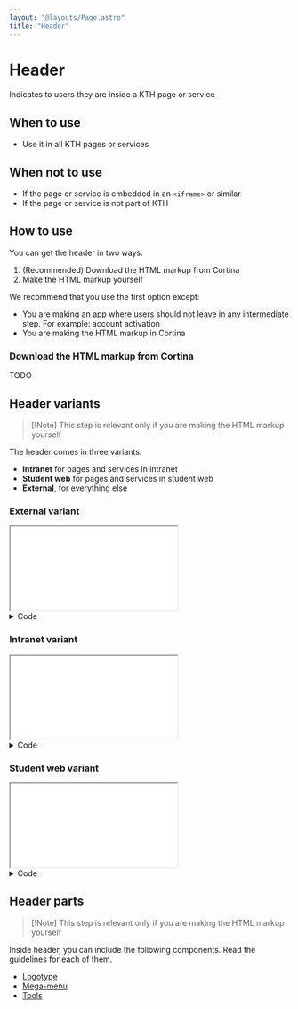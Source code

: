 ```yaml
---
layout: "@layouts/Page.astro"
title: "Header"
---
```


# Header

<p class="lead">Indicates to users they are inside a KTH page or service</p>

## When to use

- Use it in all KTH pages or services

## When not to use

- If the page or service is embedded in an `<iframe>` or similar
- If the page or service is not part of KTH

## How to use

You can get the header in two ways:

1. (Recommended) Download the HTML markup from Cortina
2. Make the HTML markup yourself

We recommend that you use the first option except:

- You are making an app where users should not leave in any intermediate step. For example: account activation
- You are making the HTML markup in Cortina

### Download the HTML markup from Cortina

TODO

## Header variants

> [!Note] This step is relevant only if you are making the HTML markup yourself

The header comes in three variants:

- **Intranet** for pages and services in intranet
- **Student web** for pages and services in student web
- **External**, for everything else

### External variant

<iframe src="/style/en/examples/header/external" title="Example header for external web"></iframe>

<details class="kth-details">
<summary>Code</summary>
<div class="kth-details__content">

```html
<header class="kth-header external"></header>
```

```scss
@use "@kth/style/scss/components/main-header.scss";
```

</div>
</details>

### Intranet variant

<iframe src="/style/en/examples/header/intranet" title="Example header for intranet"></iframe>

<details class="kth-details">
<summary>Code</summary>
<div class="kth-details__content">

```html
<header class="kth-header intranet"></header>
```

```scss
@use "@kth/style/scss/components/main-header.scss";
```

</div>
</details>

### Student web variant

<iframe src="/style/en/examples/header/student-web" title="Example header for student web"></iframe>

<details class="kth-details">
<summary>Code</summary>
<div class="kth-details__content">

```html
<header class="kth-header student-web"></header>
```

```scss
@use "@kth/style/scss/components/main-header.scss";
```

</div>
</details>

## Header parts

> [!Note] This step is relevant only if you are making the HTML markup yourself

Inside header, you can include the following components. Read the guidelines for each of them.

- [Logotype](./logotype)
- [Mega-menu](./header__mega-menu)
- [Tools](./header__tools)
